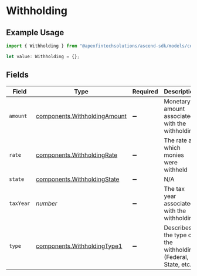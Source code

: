 # Withholding

## Example Usage

```typescript
import { Withholding } from "@apexfintechsolutions/ascend-sdk/models/components";

let value: Withholding = {};
```

## Fields

| Field                                                                        | Type                                                                         | Required                                                                     | Description                                                                  | Example                                                                      |
| ---------------------------------------------------------------------------- | ---------------------------------------------------------------------------- | ---------------------------------------------------------------------------- | ---------------------------------------------------------------------------- | ---------------------------------------------------------------------------- |
| `amount`                                                                     | [components.WithholdingAmount](../../models/components/withholdingamount.md) | :heavy_minus_sign:                                                           | Monetary amount associated with the withholding                              | {<br/>"value": "0.25"<br/>}                                                  |
| `rate`                                                                       | [components.WithholdingRate](../../models/components/withholdingrate.md)     | :heavy_minus_sign:                                                           | The rate at which monies were withheld                                       | {<br/>"value": "0.25"<br/>}                                                  |
| `state`                                                                      | [components.WithholdingState](../../models/components/withholdingstate.md)   | :heavy_minus_sign:                                                           | N/A                                                                          | WA                                                                           |
| `taxYear`                                                                    | *number*                                                                     | :heavy_minus_sign:                                                           | The tax year associated with the withholding                                 | 2024                                                                         |
| `type`                                                                       | [components.WithholdingType1](../../models/components/withholdingtype1.md)   | :heavy_minus_sign:                                                           | Describes the type of the withholding (Federal, State, etc.)                 | FEDERAL                                                                      |